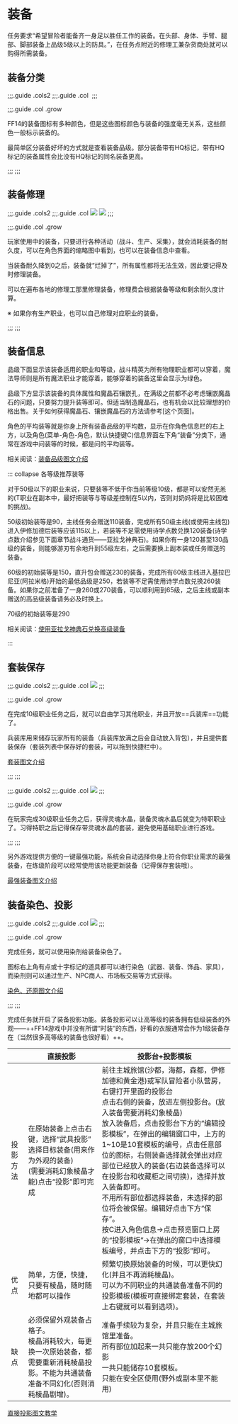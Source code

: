 # 装备

<quest name="备战"/><quest name="猛者的风度"/><quest name="佣兵之道"/>任务要求“希望冒险者能备齐一身足以胜任工作的装备。在头部、身体、手臂、腿部、脚部装备上品级5级以上的防具。”，在任务点附近的修理工兼杂货商处就可以购得所需装备。

## 装备分类

;;;.guide .cols2
;;;.guide .col
![]()<!--HQ属性对比图-->
;;;

;;;.guide .col .grow

FF14的装备图标有多种颜色，但是这些图标颜色与装备的强度毫无关系，这些颜色一般标示装备的。

最简单区分装备好坏的方式就是查看装备品级。部分装备带有HQ标记，带有HQ标记的装备属性会比没有HQ标记的同名装备更高。

;;;
;;;

## 装备修理

;;;.guide .cols2
;;;.guide .col
![](./equip.assets/150312.png)
![](./equip.assets/150313.png)
;;;

;;;.guide .col .grow

玩家使用中的装备，只要进行各种活动（战斗、生产、采集），就会消耗装备的耐久度，可以在角色界面的缩略图中看到，也可以在装备信息中查看。

当装备耐久降到0之后，装备就“烂掉了”，所有属性都将无法生效，因此要记得及时修理装备。

可以在遍布各地的修理工那里修理装备，修理费会根据装备等级和剩余耐久度计算。

※ 如果你有生产职业，也可以自己修理对应职业的装备。

;;;
;;;

## 装备信息
<!--需要整理-->
品级下面显示该装备适用的职业和等级，战斗精英为所有物理职业都可以穿着，魔法导师则是所有魔法职业才能穿着，能够穿着的装备这里会显示为绿色。

品级下方显示该装备的具体属性和魔晶石镶嵌孔，在满级之前都不必考虑镶嵌魔晶石的问题，只要努力提升装等即可。但适当制造魔晶石，也有机会以比较理想的价格出售。关于如何获得魔晶石、镶嵌魔晶石的方法请参考[这个页面]。

角色的平均装等就是你身上所有装备品级的平均数，显示在你角色信息栏的右上方，以及角色(菜单-角色-角色，默认快捷键C)信息界面左下角“装备”分类下，通常在游戏中问装等的时候，都是问的平均装等。

相关阅读：[装备品级图文介绍](/ui/equipment.html#物品品级（IL）)

::: collapse 各等级推荐装等
<!--需要整理-->
对于50级以下的职业来说，只要装等不低于你当前等级10级，都是可以安然无恙的(T职业在副本中，最好把装等与等级差控制在5以内，否则对奶妈将是比较困难的挑战)。

50级初始装等是90，主线任务会赠送110装备，完成所有50级主线(或使用主线包)进入伊修加德后装等应该115以上，若装等不足需使用诗学点数兑换120装备(诗学点数介绍参见下面章节战斗通货——亚拉戈神典石)。如果你有一身120甚至130品级的装备，则能够游刃有余地升到55级左右，之后需要换上副本装或任务赠送的装备。

60级的初始装等是150，直升包会赠送230的装备，完成所有60级主线进入基拉巴尼亚(阿拉米格)开始的最低品级是250，若装等不足需使用诗学点数兑换260装备。如果你之前准备了一身260或270装备，可以顺利用到65级，之后主线或副本赠送的高品级装备请务必及时换上。

70级的初始装等是290

相关阅读：[使用亚拉戈神典石兑换高级装备](/ui/currency.html)

:::

## 套装保存

;;;.guide .cols2
;;;.guide .col
![](./equip.assets/150392.png)
;;;

;;;.guide .col .grow

在完成10级职业任务之后，就可以自由学习其他职业，并且开放==兵装库==功能了。

兵装库用来储存玩家所有的装备（兵装库放满之后会自动放入背包），并且提供套装保存（套装列表中保存好的套装，可以拖到快捷栏中）。

[套装图文介绍](/ui/equipment.html#套装)

;;;
;;;

;;;.guide .cols2
;;;.guide .col
![](./equip.assets/150991.png)
;;;

;;;.guide .col .grow

在玩家完成30级职业任务之后，获得灵魂水晶，装备灵魂水晶后就变为特职职业了。习得特职之后记得保存带灵魂水晶的套装，避免使用基础职业进行游戏。

;;;
;;;

另外游戏提供方便的一键最强功能，系统会自动选择你身上符合你职业需求的最强装备，在练级阶段可以经常使用该功能更新装备（记得保存套装哦）。

[最强装备图文介绍](/ui/equipment.html#最强装备)

## 装备染色、投影

;;;.guide .cols2
;;;.guide .col
![](./equip.assets/151001.png)
;;;

;;;.guide .col .grow

完成任务<quest name="色彩斑斓的世界" />，就可以使用染剂给装备染色了。

图标右上角有点或十字标记的道具都可以进行染色（武器、装备、饰品、家具），而染剂则可以通过生产、NPC商人、市场板交易等方式获得。

[染色、还原图文介绍](/ui/equipment.html#装备的染色)

;;;
;;;

完成任务<quest name="华丽的投影世界" />就开启了装备投影功能。装备投影可以让高等级的装备拥有低级装备的外观——++FF14游戏中并没有所谓“时装”的东西，好看的衣服通常会作为1级装备存在（当然很多高等级的装备也很好看）++。

|              |    直接投影    |    投影台+投影模板    |
| ------------ | ------------- | -------------------- |
|    投影方法   |    在原始装备上点击右键，选择“武具投影”<br>选择目标装备(用来作为外观的装备)<br>(需要消耗幻象棱晶才能)点击“投影”即可完成    |    前往主城旅馆(沙都，海都，森都，伊修加德和黄金港)或军队冒险者小队营房，右键打开里面的投影台<br>点击右侧的装备，放进左侧投影台。(放入装备需要消耗幻象棱晶)<br>放入装备后，点击投影台下方的“编辑投影模板”，在弹出的编辑窗口中，上方的1~10是10套模板的编号，点击任意部位的图标，右侧装备选择就会弹出对应部位已经放入的装备(右边装备选择可以在投影台和收藏柜之间切换)，选择并放入装备即可。<br>不用所有部位都选择装备，未选择的部位将会被保留。编辑好点击下方“保存”。<br>按C进入角色信息→点击预览窗口上房的“投影模板”→在弹出的窗口中选择模板编号，并点击下方的“投影”即可。 |
|     优点     |    简单，方便，快捷，只要有棱晶，随时随地都可以操作    |    频繁切换原始装备的时候，可以更快幻化(并且不再消耗棱晶)。<br>可以为不同职业的共通装备准备不同的投影模板(模板可直接绑定套装，在套装上右键就可以看到选项)。    |
|     缺点     |    必须保留外观装备占格子。<br>棱晶消耗较大，每更换一次原始装备，都需要重新消耗棱晶投影。不能为共通装备准备不同幻化(否则消耗棱晶剧增)。    |    准备手续较为复杂，并且只能在主城旅馆里准备。<br>所有部位加起来一共只能存放200个幻影<br>一共只能储存10套模板。<br>只能在安全区使用(野外或副本里不能用)    |


[直接投影图文教学](/ui/equipment.html#武具投影)
